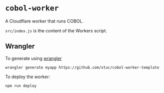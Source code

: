 # `cobol-worker`

A Cloudflare worker that runs COBOL.

`src/index.js` is the content of the Workers script.

## Wrangler

To generate using [wrangler](https://github.com/cloudflare/wrangler)

```
wrangler generate myapp https://github.com/xtuc/cobol-worker-template
```

To deploy the worker:
```
npm run deploy
```
